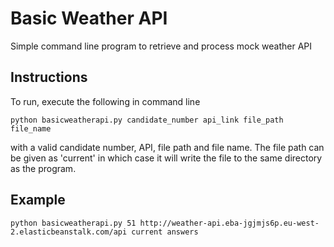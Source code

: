 # Basic Weather API

Simple command line program to retrieve and process mock weather API

## Instructions
To run, execute the following in command line

 `python basicweatherapi.py candidate_number api_link file_path file_name`

with a valid candidate number, API, file path and file name. The file path can be given as 'current' in which case it will write the file to the same directory as the program.

## Example
`python basicweatherapi.py 51 http://weather-api.eba-jgjmjs6p.eu-west-2.elasticbeanstalk.com/api current answers`

